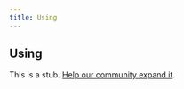 ```yaml
---
title: Using
---
```

## Using
	
This is a stub. <a href='https://github.com/freecodecamp/guides/tree/master/src/pages/csharp/Using/index.md' target='_blank' rel='nofollow'>Help our community expand it</a>.
